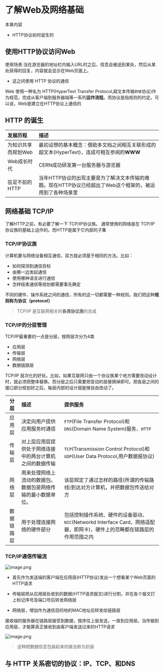 # 了解Web及网络基础
本章内容
- HTTP协议如何诞生的

## 使用HTTP协议访问Web
使用场景:当在游览器的地址栏内输入URL时之后，信息会被送到某处，然后从某处获得的回复，内容就会显示在Web页面上。
- 这之间使用 HTTP 协议的通信

Web 使用一种名为 HTTP(HyperText Transfer Protocol,超文本传输`转移`协议)作为规范，完成从客户端到服务器端等一系列**运作流程**。而协议是指规则的约定。可以说，Web是建立在HTTP协议上通信的

## HTTP 的诞生

| 发展历程     | 描述     |
| :------------- | :------------- |
| 为知识共享而规划Web       | 最初设想的基本概念：借助多文档之间相互关联形成的超文本(HyperText)，连成可相互参阅的**WWW**|
|Web成长时代|CERN成功研发第一台服务器与游览器|
|驻足不前的HTTP|当年HTTP协议的出现主要是为了解决文本传输的难题。现在HTTP协议已经超出了Web这个框架的，被运用到了各种场景里|

## 网络基础 TCP/IP

了解HTTP之前，有必要了解一下 TCP/IP协议族。
通常使用的网络是在 TCP/IP 协议族的基础上运作的。而HTTP是属于它内部的子集

### TCP/IP协议族
计算机要与网络设备相互通信，双方就必须基于相同的方法。比如：
- 如何探测到通信目标
- 由哪一边发起通信
- 使用哪种语言进行通信
- 怎样结束通信等规划都需要事先确定

不同的硬件、操作系统之间的通信，所有的这一切都需要一种规则。我们把这种**规则称为协议（protocol）**

> TCP/IP 是互联网相关的**各类协议族**的总成

### TCP/IP的分层管理
TCP/IP最重要的一点是分层，按照层次分为4类

- 应用层
- 传输层
- 网络层
- 数据链路层

TCP/IP 层次化的好处。比如，如果互联网只由一个协议族某个地方需要改动设计时，就必须把整体替换。而分层之后只需要把变动的层替换掉即可。把各层之间的接口部分规划好之后，每层内部的设计就能够自由改动了。

| 分层 |   描述   |提供服务|
| :-------------: | :------------- |:------------- |
|   应用层     |   决定向用户提供应用服务时通信     |`FTP`(File Transfer Protocol)和`DNS`(Domain Name System)服务、`HTTP`|
|    传输层    |   对上层应用层提供处于网络连接中的两台计算机之间的数据传输  |`TCP`(Transmission Control Protocol)和`UDP`(User Data Protocol,用户数据报协议)|
|   网络层     |   用来处理网络上流动的数据包。数据包是网络传输的最小数据单位。   |该层规定了通过怎样的路径(所谓的传输路线)到达对方计算机，并把数据包传送给对方  |
|     数据链路层   |  用于处理连接网络的硬件部分      |包括控制操作系统、硬件的设备驱动、`NIC`(Networkd Interface Card，网络适配器，即网卡)，硬件上的范畴都在链路层的作用范围之内|

### TCP/IP通信传输流

![image.png](http://ww1.sinaimg.cn/large/006rAlqhly1g7qksb1y0lj30z60r0jvw.jpg)

- 首先作为发送端的客户端在应用层(HTTP协议)发出一个想看某个Web页面的HTTP请求

- 传输层把从应用层处收到的数据(HTTP请求报文)进行分割，并在各个报文打上标记序号及端口号后转发网络层

- 网络层，增加作为通信目的地的MAC地址后转发给链路层

接收端的服务器在链路层接受到数据，按序往上层发送，一直到应用层。当传输到应用层，才能算真正接收到由客户端发送过来的HTTP请求

![image.png](http://ww1.sinaimg.cn/large/006rAlqhly1g7qlq00c9pj30xa0qw7e3.jpg)

> 这种把数据信息包装起来的做法称为封装

## 与 HTTP 关系密切的协议：IP、TCP、和DNS
